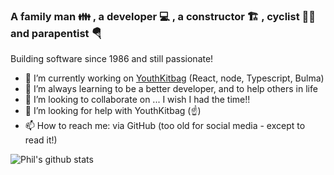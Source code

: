 ### A family man 👪 , a developer 💻 , a constructor 🏗️ , cyclist 🚴‍♂️  and parapentist 🪂

Building software since 1986 and still passionate!

- 🔭 I’m currently working on [YouthKitbag](https://www.youthkitbag.com) (React, node, Typescript, Bulma)
- 🌱 I’m always learning to be a better developer, and to help others in life
- 👯 I’m looking to collaborate on ... I wish I had the time!!
- 🤔 I’m looking for help with YouthKitbag (☝️)
- 📫 How to reach me: via GitHub (too old for social media - except to read it!)

![Phil's github stats](https://github-readme-stats.vercel.app/api?username=pgmoir)
